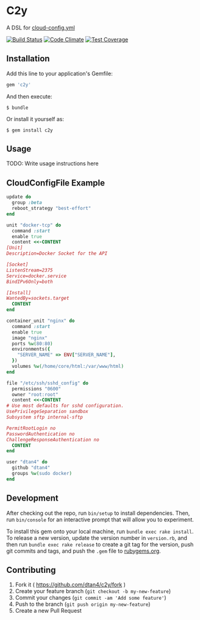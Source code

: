 # C2y

A DSL for [cloud-config.yml](https://coreos.com/docs/cluster-management/setup/cloudinit-cloud-config/)

[![Build Status](https://travis-ci.org/dtan4/c2y.svg?branch=master)](https://travis-ci.org/dtan4/c2y)
[![Code Climate](https://codeclimate.com/github/dtan4/c2y/badges/gpa.svg)](https://codeclimate.com/github/dtan4/c2y)
[![Test Coverage](https://codeclimate.com/github/dtan4/c2y/badges/coverage.svg)](https://codeclimate.com/github/dtan4/c2y)

## Installation

Add this line to your application's Gemfile:

```ruby
gem 'c2y'
```

And then execute:

    $ bundle

Or install it yourself as:

    $ gem install c2y

## Usage

TODO: Write usage instructions here

## CloudConfigFile Example

```ruby
update do
  group :beta
  reboot_strategy "best-effort"
end

unit "docker-tcp" do
  command :start
  enable true
  content <<-CONTENT
[Unit]
Description=Docker Socket for the API

[Socket]
ListenStream=2375
Service=docker.service
BindIPv6Only=both

[Install]
WantedBy=sockets.target
  CONTENT
end

container_unit "nginx" do
  command :start
  enable true
  image "nginx"
  ports %w(80:80)
  environments({
    "SERVER_NAME" => ENV["SERVER_NAME"],
  })
  volumes %w(/home/core/html:/var/www/html)
end

file "/etc/ssh/sshd_config" do
  permissions "0600"
  owner "root:root"
  content <<-CONTENT
# Use most defaults for sshd configuration.
UsePrivilegeSeparation sandbox
Subsystem sftp internal-sftp

PermitRootLogin no
PasswordAuthentication no
ChallengeResponseAuthentication no
  CONTENT
end

user "dtan4" do
  github "dtan4"
  groups %w(sudo docker)
end
```

## Development

After checking out the repo, run `bin/setup` to install dependencies. Then, run `bin/console` for an interactive prompt that will allow you to experiment.

To install this gem onto your local machine, run `bundle exec rake install`. To release a new version, update the version number in `version.rb`, and then run `bundle exec rake release` to create a git tag for the version, push git commits and tags, and push the `.gem` file to [rubygems.org](https://rubygems.org).

## Contributing

1. Fork it ( https://github.com/dtan4/c2y/fork )
2. Create your feature branch (`git checkout -b my-new-feature`)
3. Commit your changes (`git commit -am 'Add some feature'`)
4. Push to the branch (`git push origin my-new-feature`)
5. Create a new Pull Request
